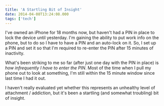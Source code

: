 ```yaml
---
title: 'A Startling Bit of Insight'
date: 2014-04-08T13:24:08.000
tags: ['tech']
---
```


I've owned an iPhone for 18 months now, but haven't had a PIN in place to lock the device until yesterday. I'm gaining the ability to put work info on the phone, but to do so I have to have a PIN and an auto-lock on it. So, I set up a PIN and set it so that I'm required to re-enter the PIN after 15 minutes of inactivity.

What's been striking to me so far (after just one day with the PIN in place) is _how infrequently I have to enter the PIN_. Most of the time when I pull my phone out to look at something, I'm still within the 15 minute window since last time I had it out.

I haven't really evaluated yet whether this represents an unhealthy level of attachment / addiction, but it's been a startling (and somewhat troubling) bit of insight.
